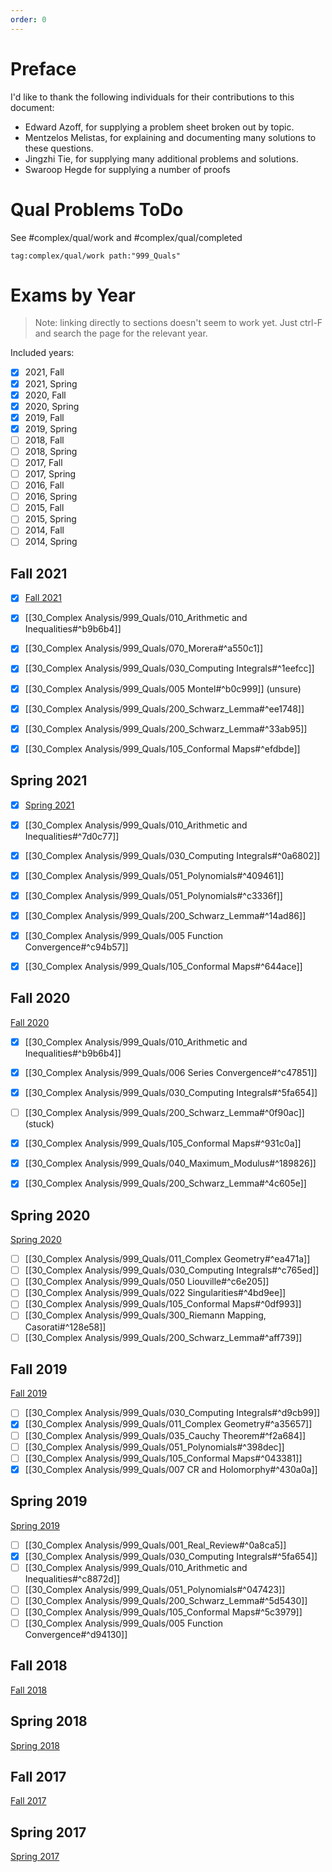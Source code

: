 ```yaml
---
order: 0
---
```


# Preface

I'd like to thank the following individuals for their contributions to this document:

- Edward Azoff, for supplying a problem sheet broken out by topic.
- Mentzelos Melistas, for explaining and documenting many solutions to these questions.
- Jingzhi Tie, for supplying many additional problems and solutions.
- Swaroop Hegde for supplying a number of proofs


# Qual Problems ToDo

See #complex/qual/work and #complex/qual/completed 

```query
tag:complex/qual/work path:"999_Quals"
```


# Exams by Year

> Note: linking directly to sections doesn't seem to work yet. Just ctrl-F and search the page for the relevant year.

Included years:

- [x] 2021, Fall
- [x] 2021, Spring
- [x] 2020, Fall
- [x] 2020, Spring
- [x] 2019, Fall
- [x] 2019, Spring
- [ ] 2018, Fall
- [ ] 2018, Spring
- [ ] 2017, Fall
- [ ] 2017, Spring
- [ ] 2016, Fall
- [ ] 2016, Spring
- [ ] 2015, Fall
- [ ] 2015, Spring
- [ ] 2014, Fall
- [ ] 2014, Spring

## Fall 2021

- [x] [Fall 2021](https://www.math.uga.edu/sites/default/files/inline-files/Complex_Qual_Fall2021.pdf)

- [x] [[30_Complex Analysis/999_Quals/010_Arithmetic and Inequalities#^b9b6b4]]
- [x] [[30_Complex Analysis/999_Quals/070_Morera#^a550c1]]
- [x] [[30_Complex Analysis/999_Quals/030_Computing Integrals#^1eefcc]]
- [x] [[30_Complex Analysis/999_Quals/005 Montel#^b0c999]] (unsure)
- [x] [[30_Complex Analysis/999_Quals/200_Schwarz_Lemma#^ee1748]]
- [x] [[30_Complex Analysis/999_Quals/200_Schwarz_Lemma#^33ab95]]
- [x] [[30_Complex Analysis/999_Quals/105_Conformal Maps#^efdbde]]

## Spring 2021

- [x] [Spring 2021](https://www.math.uga.edu/sites/default/files/inline-files/ComplexQual_Spring2020.pdf)

- [x] [[30_Complex Analysis/999_Quals/010_Arithmetic and Inequalities#^7d0c77]]
- [x] [[30_Complex Analysis/999_Quals/030_Computing Integrals#^0a6802]]
- [x] [[30_Complex Analysis/999_Quals/051_Polynomials#^409461]]
- [x] [[30_Complex Analysis/999_Quals/051_Polynomials#^c3336f]]
- [x] [[30_Complex Analysis/999_Quals/200_Schwarz_Lemma#^14ad86]]
- [x] [[30_Complex Analysis/999_Quals/005 Function Convergence#^c94b57]]
- [x] [[30_Complex Analysis/999_Quals/105_Conformal Maps#^644ace]]

## Fall 2020

[Fall 2020](https://www.math.uga.edu/sites/default/files/inline-files/Complex_Qual_Fall2020.pdf)

- [x] [[30_Complex Analysis/999_Quals/010_Arithmetic and Inequalities#^b9b6b4]]
- [x] [[30_Complex Analysis/999_Quals/006 Series Convergence#^c47851]]
- [x] [[30_Complex Analysis/999_Quals/030_Computing Integrals#^5fa654]]
- [ ] [[30_Complex Analysis/999_Quals/200_Schwarz_Lemma#^0f90ac]] (stuck)
- [x] [[30_Complex Analysis/999_Quals/105_Conformal Maps#^931c0a]]
- [x] [[30_Complex Analysis/999_Quals/040_Maximum_Modulus#^189826]]
- [x] [[30_Complex Analysis/999_Quals/200_Schwarz_Lemma#^4c605e]]


## Spring 2020

[Spring 2020](https://www.math.uga.edu/sites/default/files/inline-files/ComplexQual_Spring2020.pdf)

- [ ] [[30_Complex Analysis/999_Quals/011_Complex Geometry#^ea471a]]
- [ ] [[30_Complex Analysis/999_Quals/030_Computing Integrals#^c765ed]]
- [ ] [[30_Complex Analysis/999_Quals/050 Liouville#^c6e205]]
- [ ] [[30_Complex Analysis/999_Quals/022 Singularities#^4bd9ee]]
- [ ] [[30_Complex Analysis/999_Quals/105_Conformal Maps#^0df993]]
- [ ] [[30_Complex Analysis/999_Quals/300_Riemann Mapping, Casorati#^128e58]]
- [ ] [[30_Complex Analysis/999_Quals/200_Schwarz_Lemma#^aff739]]

## Fall 2019

[Fall 2019](https://www.math.uga.edu/sites/default/files/ComplexQual_Fall2019.pdf)

- [ ] [[30_Complex Analysis/999_Quals/030_Computing Integrals#^d9cb99]]
- [x] [[30_Complex Analysis/999_Quals/011_Complex Geometry#^a35657]]
- [ ] [[30_Complex Analysis/999_Quals/035_Cauchy Theorem#^f2a684]]
- [ ] [[30_Complex Analysis/999_Quals/051_Polynomials#^398dec]]
- [ ] [[30_Complex Analysis/999_Quals/105_Conformal Maps#^043381]]
- [x] [[30_Complex Analysis/999_Quals/007 CR and Holomorphy#^430a0a]]

## Spring 2019

[Spring 2019](https://www.math.uga.edu/sites/default/files/ComplexQual_Sp19.pdf)

- [ ] [[30_Complex Analysis/999_Quals/001_Real_Review#^0a8ca5]]
- [x] [[30_Complex Analysis/999_Quals/030_Computing Integrals#^5fa654]]
- [ ] [[30_Complex Analysis/999_Quals/010_Arithmetic and Inequalities#^c8872d]]
- [ ] [[30_Complex Analysis/999_Quals/051_Polynomials#^047423]]
- [ ] [[30_Complex Analysis/999_Quals/200_Schwarz_Lemma#^5d5430]]
- [ ] [[30_Complex Analysis/999_Quals/105_Conformal Maps#^5c3979]]
- [ ] [[30_Complex Analysis/999_Quals/005 Function Convergence#^d94130]]

## Fall 2018

[Fall 2018](https://www.math.uga.edu/sites/default/files/inline-files/Complex%20Fall%202018pdf.pdf)

## Spring 2018

[Spring 2018](https://www.math.uga.edu/sites/default/files/inline-files/ComplexQual_Spring18.pdf)

## Fall 2017

[Fall 2017](https://www.math.uga.edu/sites/default/files/ComplexAnaQual2017.pdf)

## Spring 2017

[Spring 2017](https://www.math.uga.edu/sites/default/files/ComplexAnalysis_Spring2017.pdf)


